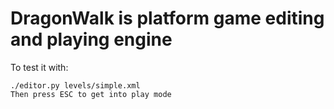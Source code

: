 DragonWalk is platform game editing and playing engine  
=============================

To test it with:
    
    ./editor.py levels/simple.xml
    Then press ESC to get into play mode
